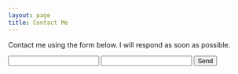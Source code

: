 ```yaml
---
layout: page
title: Contact Me
---
```


Contact me using the form below. I will respond as soon as possible.

<form action="https://formsubmit.co/beidler@gmail.com" method="POST">
     <input type="hidden" name="_next" value="https://yourdomain.co/thanks.html">
     <input type="hidden" name="_subject" value="New submission!">
     <input type="text" name="name" required>
     <input type="email" name="email" required>
     <button type="submit">Send</button>
</form>
